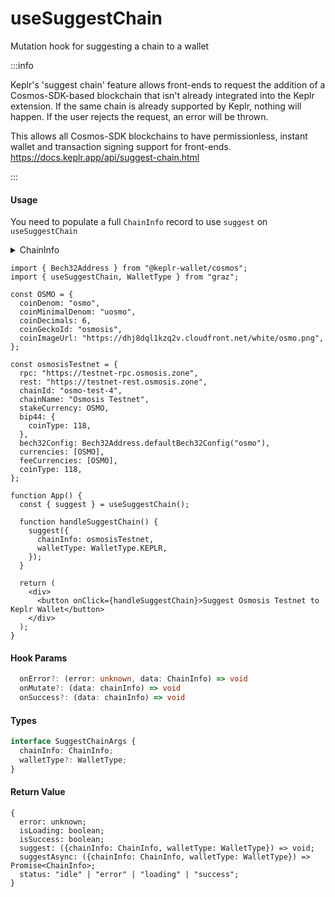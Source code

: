 # useSuggestChain

Mutation hook for suggesting a chain to a wallet

:::info

Keplr's 'suggest chain' feature allows front-ends to request the addition of a Cosmos-SDK-based blockchain that isn't already integrated into the Keplr extension. If the same chain is already supported by Keplr, nothing will happen. If the user rejects the request, an error will be thrown.

This allows all Cosmos-SDK blockchains to have permissionless, instant wallet and transaction signing support for front-ends.
https://docs.keplr.app/api/suggest-chain.html

:::

#### Usage

You need to populate a full `ChainInfo` record to use `suggest` on `useSuggestChain`

<details><summary>ChainInfo</summary>
<p>

https://docs.keplr.app/api/suggest-chain.html

```tsx
interface ChainInfo {
  readonly rpc: string;
  readonly rest: string;
  readonly chainId: string;
  readonly chainName: string;
  /**
   * This indicates the type of coin that can be used for stake.
   * You can get actual currency information from Currencies.
   */
  readonly stakeCurrency: Currency;
  readonly walletUrlForStaking?: string;
  readonly bip44: {
    coinType: number;
  };
  readonly alternativeBIP44s?: BIP44[];
  readonly bech32Config: Bech32Config;

  readonly currencies: AppCurrency[];
  /**
   * This indicates which coin or token can be used for fee to send transaction.
   * You can get actual currency information from Currencies.
   */
  readonly feeCurrencies: Currency[];

  /**
   * This is used to set the fee of the transaction.
   * If this field is empty, it just use the default gas price step (low: 0.01, average: 0.025, high: 0.04).
   * And, set field's type as primitive number because it is hard to restore the prototype after deserializing if field's type is `Dec`.
   */
  readonly gasPriceStep?: {
    low: number;
    average: number;
    high: number;
  };

  /**
   * Indicate the features supported by this chain. Ex) cosmwasm, secretwasm ...
   */
  readonly features?: string[];
}
```

</p>
</details>

```tsx
import { Bech32Address } from "@keplr-wallet/cosmos";
import { useSuggestChain, WalletType } from "graz";

const OSMO = {
  coinDenom: "osmo",
  coinMinimalDenom: "uosmo",
  coinDecimals: 6,
  coinGeckoId: "osmosis",
  coinImageUrl: "https://dhj8dql1kzq2v.cloudfront.net/white/osmo.png",
};

const osmosisTestnet = {
  rpc: "https://testnet-rpc.osmosis.zone",
  rest: "https://testnet-rest.osmosis.zone",
  chainId: "osmo-test-4",
  chainName: "Osmosis Testnet",
  stakeCurrency: OSMO,
  bip44: {
    coinType: 118,
  },
  bech32Config: Bech32Address.defaultBech32Config("osmo"),
  currencies: [OSMO],
  feeCurrencies: [OSMO],
  coinType: 118,
};

function App() {
  const { suggest } = useSuggestChain();

  function handleSuggestChain() {
    suggest({
      chainInfo: osmosisTestnet,
      walletType: WalletType.KEPLR,
    });
  }

  return (
    <div>
      <button onClick={handleSuggestChain}>Suggest Osmosis Testnet to Keplr Wallet</button>
    </div>
  );
}
```

#### Hook Params

```ts
  onError?: (error: unknown, data: ChainInfo) => void
  onMutate?: (data: chainInfo) => void
  onSuccess?: (data: chainInfo) => void
```

#### Types

```ts
interface SuggestChainArgs {
  chainInfo: ChainInfo;
  walletType?: WalletType;
}
```

#### Return Value

```tsx
{
  error: unknown;
  isLoading: boolean;
  isSuccess: boolean;
  suggest: ({chainInfo: ChainInfo, walletType: WalletType}) => void;
  suggestAsync: ({chainInfo: ChainInfo, walletType: WalletType}) => Promise<ChainInfo>;
  status: "idle" | "error" | "loading" | "success";
}
```
